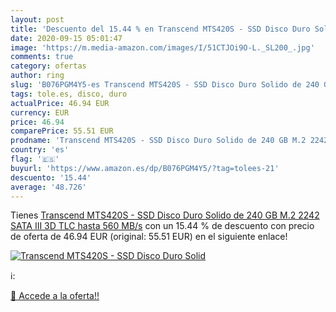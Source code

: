```yaml
---
layout: post
title: 'Descuento del 15.44 % en Transcend MTS420S - SSD Disco Duro Solid'
date: 2020-09-15 05:01:47
image: 'https://m.media-amazon.com/images/I/51CTJOi9O-L._SL200_.jpg'
comments: true
category: ofertas
author: ring
slug: 'B076PGM4Y5-es Transcend MTS420S - SSD Disco Duro Solido de 240 GB M.2...'
tags: tole.es, disco, duro
actualPrice: 46.94 EUR
currency: EUR
price: 46.94
comparePrice: 55.51 EUR
prodname: 'Transcend MTS420S - SSD Disco Duro Solido de 240 GB M.2 2242 SATA III  3D TLC  hasta 560 MB/s'
country: 'es'
flag: '🇪🇸'
buyurl: 'https://www.amazon.es/dp/B076PGM4Y5/?tag=tolees-21'
descuento: '15.44'
average: '48.726'
---
```


Tienes [Transcend MTS420S - SSD Disco Duro Solido de 240 GB M.2 2242 SATA III  3D TLC  hasta 560 MB/s](https://www.amazon.es/dp/B076PGM4Y5/?tag=tolees-21) con un 15.44 % de descuento con precio de oferta de 46.94 EUR (original: 55.51 EUR) en el siguiente enlace!

[![Transcend MTS420S - SSD Disco Duro Solid](https://m.media-amazon.com/images/I/51CTJOi9O-L._SL200_.jpg)](https://www.amazon.es/dp/B076PGM4Y5/?tag=tolees-21)

ℹ️:


[🛒 Accede a la oferta!!](https://www.amazon.es/dp/B076PGM4Y5/?tag=tolees-21)
